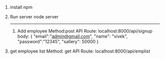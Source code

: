 1. install npm
2. Run server
   node server




   --------------------------
   1. Add employee
   Method:post 
   API Route: localhost:8000/api/signup
   body:
   {
    "email":"admin@gmail.com",
    "name": "vivek",
    "password":"12345",
    "sallery": 50000
}
 2. get employee list
 Method: get
 API Route: localhost:8000/api/emplist